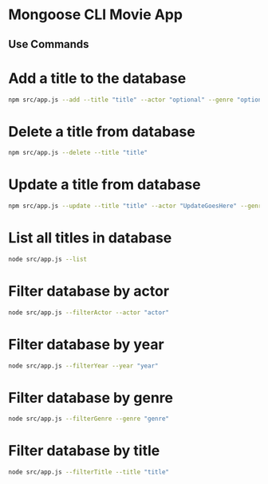 ﻿# Mongoose CLI Movie App
 
 ## Use Commands
 
 # Add a title to the database
 
 ```bash
 npm src/app.js --add --title "title" --actor "optional" --genre "optional --year "optional"
 ```
 # Delete a title from database
 
 ```bash
 npm src/app.js --delete --title "title"
 ```
 # Update a title from database
 
 ```bash
 npm src/app.js --update --title "title" --actor "UpdateGoesHere" --genre "UpdateGoesHere" --year "UpdateGoesHere"
 ```
 # List all titles in database
 
 ```bash
 node src/app.js --list
 ```
 # Filter database by actor
 
 ```bash
 node src/app.js --filterActor --actor "actor"
 ```
 
 # Filter database by year
 
 ```bash
 node src/app.js --filterYear --year "year"
 ```
 # Filter database by genre
 
 ```bash
 node src/app.js --filterGenre --genre "genre"
 ```
 
 # Filter database by title
 
 ```bash
 node src/app.js --filterTitle --title "title"
 ```
 
 
 
 
